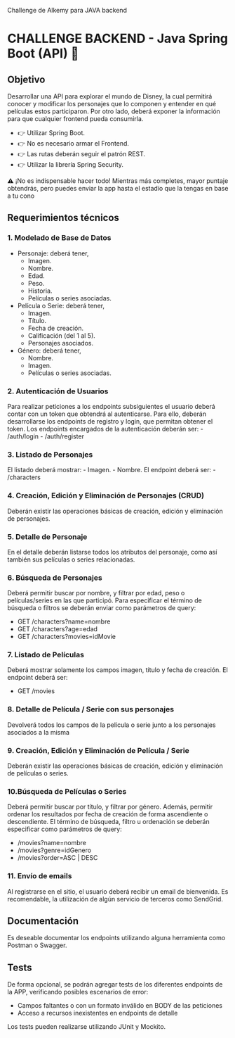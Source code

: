 Challenge de Alkemy para JAVA backend

# CHALLENGE BACKEND - Java Spring Boot (API) 🚀

## Objetivo

Desarrollar una API para explorar el mundo de Disney, la cual permitirá conocer y modificar los
personajes que lo componen y entender en qué películas estos participaron. Por otro lado, deberá
exponer la información para que cualquier frontend pueda consumirla.
- 👉 Utilizar Spring Boot.
- 👉 No es necesario armar el Frontend.
- 👉 Las rutas deberán seguir el patrón REST.
- 👉 Utilizar la librería Spring Security.

⚠️ ¡No es indispensable hacer todo!
Mientras más completes, mayor puntaje obtendrás, pero puedes enviar la app hasta el estadío que la
tengas en base a tu cono

## Requerimientos técnicos

### 1. Modelado de Base de Datos
- Personaje: deberá tener,
  - Imagen.
  - Nombre.
  - Edad.
  - Peso.
  - Historia.
  - Películas o series asociadas.
- Película o Serie: deberá tener,
  - Imagen.
  - Título.
  - Fecha de creación.
  - Calificación (del 1 al 5).
  - Personajes asociados.
- Género: deberá tener,
  - Nombre.
  - Imagen.
  - Películas o series asociadas.

### 2. Autenticación de Usuarios
Para realizar peticiones a los endpoints subsiguientes el usuario deberá contar con un token que
obtendrá al autenticarse. Para ello, deberán desarrollarse los endpoints de registro y login, que
permitan obtener el token.
Los endpoints encargados de la autenticación deberán ser:
    - /auth/login
    - /auth/register

### 3. Listado de Personajes
El listado deberá mostrar:
    - Imagen.
    - Nombre.
El endpoint deberá ser:
    - /characters

### 4. Creación, Edición y Eliminación de Personajes (CRUD)
Deberán existir las operaciones básicas de creación, edición y eliminación de personajes.

### 5. Detalle de Personaje
En el detalle deberán listarse todos los atributos del personaje, como así también sus películas o
series relacionadas.

### 6. Búsqueda de Personajes
Deberá permitir buscar por nombre, y filtrar por edad, peso o películas/series en las que participó.
Para especificar el término de búsqueda o filtros se deberán enviar como parámetros de query:
  - GET /characters?name=nombre
  - GET /characters?age=edad
  - GET /characters?movies=idMovie

### 7. Listado de Películas
Deberá mostrar solamente los campos imagen, título y fecha de creación.
El endpoint deberá ser:
  - GET /movies

### 8. Detalle de Película / Serie con sus personajes
Devolverá todos los campos de la película o serie junto a los personajes asociados a la misma

### 9. Creación, Edición y Eliminación de Película / Serie
Deberán existir las operaciones básicas de creación, edición y eliminación de películas o series.

### 10.Búsqueda de Películas o Series
Deberá permitir buscar por título, y filtrar por género. Además, permitir ordenar los resultados por
fecha de creación de forma ascendiente o descendiente.
El término de búsqueda, filtro u ordenación se deberán especificar como parámetros de query:
  - /movies?name=nombre
  - /movies?genre=idGenero
  - /movies?order=ASC | DESC

### 11. Envío de emails
Al registrarse en el sitio, el usuario deberá recibir un email de bienvenida. Es recomendable, la
utilización de algún servicio de terceros como SendGrid.

## Documentación

Es deseable documentar los endpoints utilizando alguna herramienta como Postman o
Swagger.

## Tests
De forma opcional, se podrán agregar tests de los diferentes endpoints de la APP, verificando
posibles escenarios de error:
- Campos faltantes o con un formato inválido en BODY de las peticiones
- Acceso a recursos inexistentes en endpoints de detalle

Los tests pueden realizarse utilizando JUnit y Mockito.
